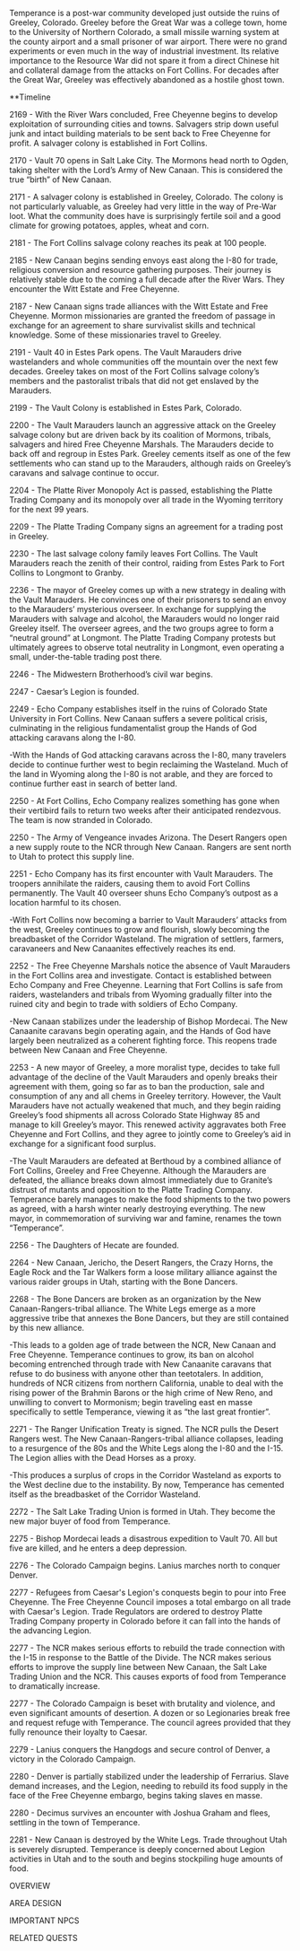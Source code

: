 
Temperance is a post-war community developed just outside the ruins of Greeley, Colorado. Greeley before the Great War was a college town, home to the University of Northern Colorado, a small missile warning system at the county airport and a small prisoner of war airport. There were no grand experiments or even much in the way of industrial investment. Its relative importance to the Resource War did not spare it from a direct Chinese hit and collateral damage from the attacks on Fort Collins. For decades after the Great War, Greeley was effectively abandoned as a hostile ghost town.

  

**Timeline

2169 - With the River Wars concluded, Free Cheyenne begins to develop exploitation of surrounding cities and towns. Salvagers strip down useful junk and intact building materials to be sent back to Free Cheyenne for profit. A salvager colony is established in Fort Collins.

2170 - Vault 70 opens in Salt Lake City. The Mormons head north to Ogden, taking shelter with the Lord’s Army of New Canaan. This is considered the true “birth” of New Canaan.

2171 - A salvager colony is established in Greeley, Colorado. The colony is not particularly valuable, as Greeley had very little in the way of Pre-War loot. What the community does have is surprisingly fertile soil and a good climate for growing potatoes, apples, wheat and corn. 

2181 - The Fort Collins salvage colony reaches its peak at 100 people.

2185 - New Canaan begins sending envoys east along the I-80 for trade, religious conversion and resource gathering purposes. Their journey is relatively stable due to the coming a full decade after the River Wars. They encounter the Witt Estate and Free Cheyenne.

2187 - New Canaan signs trade alliances with the Witt Estate and Free Cheyenne. Mormon missionaries are granted the freedom of passage in exchange for an agreement to share survivalist skills and technical knowledge. Some of these missionaries travel to Greeley.

2191 - Vault 40 in Estes Park opens. The Vault Marauders drive wastelanders and whole communities off the mountain over the next few decades. Greeley takes on most of the Fort Collins salvage colony’s members and the pastoralist tribals that did not get enslaved by the Marauders.

2199 - The Vault Colony is established in Estes Park, Colorado. 

2200 - The Vault Marauders launch an aggressive attack on the Greeley salvage colony but are driven back by its coalition of Mormons, tribals, salvagers and hired Free Cheyenne Marshals. The Marauders decide to back off and regroup in Estes Park. Greeley cements itself as one of the few settlements who can stand up to the Marauders, although raids on Greeley’s caravans and salvage continue to occur.

2204 - The Platte River Monopoly Act is passed, establishing the Platte Trading Company and its monopoly over all trade in the Wyoming territory for the next 99 years.

2209 - The Platte Trading Company signs an agreement for a trading post in Greeley.

2230 - The last salvage colony family leaves Fort Collins. The Vault Marauders reach the zenith of their control, raiding from Estes Park to Fort Collins to Longmont to Granby.

2236 - The mayor of Greeley comes up with a new strategy in dealing with the Vault Marauders. He convinces one of their prisoners to send an envoy to the Marauders’ mysterious overseer. In exchange for supplying the Marauders with salvage and alcohol, the Marauders would no longer raid Greeley itself. The overseer agrees, and the two groups agree to form a “neutral ground” at Longmont. The Platte Trading Company protests but ultimately agrees to observe total neutrality in Longmont, even operating a small, under-the-table trading post there.

2246 - The Midwestern Brotherhood’s civil war begins.

2247 - Caesar’s Legion is founded.

2249 - Echo Company establishes itself in the ruins of Colorado State University in Fort Collins. New Canaan suffers a severe political crisis, culminating in the religious fundamentalist group the Hands of God attacking caravans along the I-80.

-With the Hands of God attacking caravans across the I-80, many travelers decide to continue further west to begin reclaiming the Wasteland. Much of the land in Wyoming along the I-80 is not arable, and they are forced to continue further east in search of better land. 

2250 - At Fort Collins, Echo Company realizes something has gone when their vertibird fails to return two weeks after their anticipated rendezvous. The team is now stranded in Colorado.

2250 - The Army of Vengeance invades Arizona. The Desert Rangers open a new supply route to the NCR through New Canaan. Rangers are sent north to Utah to protect this supply line.

2251 - Echo Company has its first encounter with Vault Marauders. The troopers annihilate the raiders, causing them to avoid Fort Collins permanently. The Vault 40 overseer shuns Echo Company’s outpost as a location harmful to its chosen.

-With Fort Collins now becoming a barrier to Vault Marauders’ attacks from the west, Greeley continues to grow and flourish, slowly becoming the breadbasket of the Corridor Wasteland. The migration of settlers, farmers, caravaneers and New Canaanites effectively reaches its end.

2252 - The Free Cheyenne Marshals notice the absence of Vault Marauders in the Fort Collins area and investigate. Contact is established between Echo Company and Free Cheyenne. Learning that Fort Collins is safe from raiders, wastelanders and tribals from Wyoming gradually filter into the ruined city and begin to trade with soldiers of Echo Company.

-New Canaan stabilizes under the leadership of Bishop Mordecai. The New Canaanite caravans begin operating again, and the Hands of God have largely been neutralized as a coherent fighting force. This reopens trade between New Canaan and Free Cheyenne.

2253 - A new mayor of Greeley, a more moralist type, decides to take full advantage of the decline of the Vault Marauders and openly breaks their agreement with them, going so far as to ban the production, sale and consumption of any and all chems in Greeley territory. However, the Vault Marauders have not actually weakened that much, and they begin raiding Greeley’s food shipments all across Colorado State Highway 85 and manage to kill Greeley’s mayor. This renewed activity aggravates both Free Cheyenne and Fort Collins, and they agree to jointly come to Greeley’s aid in exchange for a significant food surplus.

-The Vault Marauders are defeated at Berthoud by a combined alliance of Fort Collins, Greeley and Free Cheyenne. Although the Marauders are defeated, the alliance breaks down almost immediately due to Granite’s distrust of mutants and opposition to the Platte Trading Company. Temperance barely manages to make the food shipments to the two powers as agreed, with a harsh winter nearly destroying everything. The new mayor, in commemoration of surviving war and famine, renames the town “Temperance”.

2256 - The Daughters of Hecate are founded.

2264 - New Canaan, Jericho, the Desert Rangers, the Crazy Horns, the Eagle Rock and the Tar Walkers form a loose military alliance against the various raider groups in Utah, starting with the Bone Dancers.

2268 - The Bone Dancers are broken as an organization by the New Canaan-Rangers-tribal alliance. The White Legs emerge as a more aggressive tribe that annexes the Bone Dancers, but they are still contained by this new alliance.

-This leads to a golden age of trade between the NCR, New Canaan and Free Cheyenne. Temperance continues to grow, its ban on alcohol becoming entrenched through trade with New Canaanite caravans that refuse to do business with anyone other than teetotalers. In addition, hundreds of NCR citizens from northern California, unable to deal with the rising power of the Brahmin Barons or the high crime of New Reno, and unwilling to convert to Mormonism; begin traveling east en masse specifically to settle Temperance, viewing it as “the last great frontier”.

2271 - The Ranger Unification Treaty is signed. The NCR pulls the Desert Rangers west. The New Canaan-Rangers-tribal alliance collapses, leading to a resurgence of the 80s and the White Legs along the I-80 and the I-15. The Legion allies with the Dead Horses as a proxy.

-This produces a surplus of crops in the Corridor Wasteland as exports to the West decline due to the instability. By now, Temperance has cemented itself as the breadbasket of the Corridor Wasteland.

2272 - The Salt Lake Trading Union is formed in Utah. They become the new major buyer of food from Temperance.

2275 - Bishop Mordecai leads a disastrous expedition to Vault 70. All but five are killed, and he enters a deep depression.

2276 - The Colorado Campaign begins. Lanius marches north to conquer Denver.

2277 - Refugees from Caesar's Legion's conquests begin to pour into Free Cheyenne. The Free Cheyenne Council imposes a total embargo on all trade with Caesar's Legion. Trade Regulators are ordered to destroy Platte Trading Company property in Colorado before it can fall into the hands of the advancing Legion.

2277 - The NCR makes serious efforts to rebuild the trade connection with the I-15 in response to the Battle of the Divide. The NCR makes serious efforts to improve the supply line between New Canaan, the Salt Lake Trading Union and the NCR. This causes exports of food from Temperance to dramatically increase.

2277 - The Colorado Campaign is beset with brutality and violence, and even significant amounts of desertion. A dozen or so Legionaries break free and request refuge with Temperance. The council agrees provided that they fully renounce their loyalty to Caesar.

2279 - Lanius conquers the Hangdogs and secure control of Denver, a victory in the Colorado Campaign. 

2280 - Denver is partially stabilized under the leadership of Ferrarius. Slave demand increases, and the Legion, needing to rebuild its food supply in the face of the Free Cheyenne embargo, begins taking slaves en masse.

2280 - Decimus survives an encounter with Joshua Graham and flees, settling in the town of Temperance.

2281 - New Canaan is destroyed by the White Legs. Trade throughout Utah is severely disrupted. Temperance is deeply concerned about Legion activities in Utah and to the south and begins stockpiling huge amounts of food.


OVERVIEW

AREA DESIGN

IMPORTANT NPCS

RELATED QUESTS